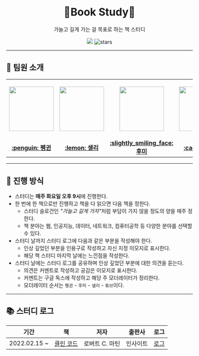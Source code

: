 <div align="center">
  <h1>📖Book Study📖</h1>
  <p>가늘고 길게 가는 걸 목표로 하는 책 스터디</p>
  <a href="https://hits.seeyoufarm.com"><img src="https://hits.seeyoufarm.com/api/count/incr/badge.svg?url=https%3A%2F%2Fgithub.com%2Fboostcamp-ai-tech-4%2Fbook-study&count_bg=%23e76f51&title_bg=%23555555&icon=&icon_color=%23E7E7E7&title=hits&edge_flat=false"/></a>
  <img src="https://img.shields.io/github/stars/boostcamp-ai-tech-4/book-study?color=fcbf49" alt="stars"/>
</div>

---

## 👋 팀원 소개

<table>
    <tr height="160px">
        <td align="center" width="150px">
            <a href="https://github.com/CoodingPenguin"><img height="120px" width="120px" src="https://avatars.githubusercontent.com/u/37505775?s=460&u=44732fef53503e63d47192ce5c2de747eff5f0c6&v=4"/></a>
            <br />
        </td>
        <td align="center" width="150px">
            <a href="https://github.com/bsm8734"><img height="120px" width="120px" src="https://avatars.githubusercontent.com/u/35002768?s=460&v=4"/></a>
            <br />
        </td>
        <td align="center" width="150px">
            <a href="https://github.com/opijae"><img height="120px" width="120px" src="https://avatars.githubusercontent.com/u/26226101?v=4"/></a>
            <br />
        </td>
        <td align="center" width="150px">
            <a href="https://github.com/peacecheejecake"><img height="120px" width="120px" src="https://avatars.githubusercontent.com/u/29668380?v=4"/></a>
            <br />
        </td>
    </tr>
    <tr height="50px">
        <td align="center">
            <a href="https://github.com/coodingpenguin"><strong>:penguin: 펭귄</strong></a>
        </td>
        <td align="center">
            <a href="https://github.com/bsm8734"><strong>:lemon: 샐리</strong></a>
        <td align="center">
            <a href="https://github.com/opijae"><strong>:slightly_smiling_face: 후미</strong></a>
        </td>
        <td align="center">
            <a href="https://github.com/peacecheejecake"><strong>:cactus: 튜브</strong></a>
        </td>
    </tr>
</table>


---

## 📌 진행 방식

- 스터디는 **매주 화요일 오후 9시**에 진행한다.
- 한 번에 한 책으로만 진행하고 책을 다 읽으면 다음 책을 정한다.
  - 스터디 슬로건인 <i>"가늘고 길게 가자"</i>처럼 부담이 가지 않을 정도의 양을 매주 정한다.
  - 책 분야는 웹, 인공지능, 데이터, 네트워크, 컴퓨터공학 등 다양한 분야를 선택할 수 있다.
- 스터디 날까지 스터디 로그에 다음과 같은 부분을 작성해야 한다.
  - 인상 깊었던 부분을 인용구로 작성하고 자신 지정 이모지로 표시한다.
  - 해당 책 스터디 마지막 날에는 느낀점을 작성한다.
- 스터디 날에는 스터디 로그를 공유하며 인상 깊었던 부분에 대한 의견을 듣는다.
  - 의견은 커멘트로 작성하고 공감은 이모지로 표시한다. 
  - 커멘트는 구글 독스에 작성하고 해당 주 모더레이터가 정리한다.
  - 모더레이터 순서는 `펭귄` - `후미` - `샐리` - `튜브`이다.


---

## 📚 스터디 로그

|     기간     |                            책                            |      저자      |  출판사  | 로그                            |
| :----------: | :------------------------------------------------------: | :------------: | :------: | :------------------------------ |
| 2022.02.15 ~ | [클린 코드](http://www.yes24.com/Product/Goods/11681152) | 로버트 C. 마틴 | 인사이트 | [로그](./books/1-clean-code.md) |
